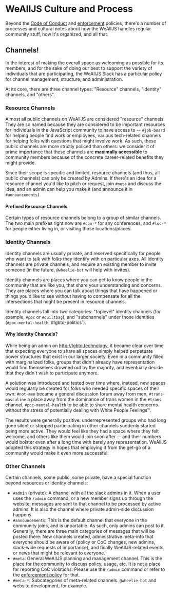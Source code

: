 # WeAllJS Culture and Process

Beyond the [Code of Conduct](/code-of-conduct.html) and
[enforcement](/enforcement.html) policies, there's a number of processes and
cultural notes about how the WeAllJS handles regular community stuff, how it's
organized, and all that.

## Channels!

In the interest of making the overall space as welcoming as possible for its
members, and for the sake of doing our best to support the variety of
individuals that are participating, the WeAllJS Slack has a particular policy
for channel management, structure, and administration.

At its core, there are three channel types: "Resource" channels, "identity"
channels, and "others".

### Resource Channels

Almost all public channels on WeAllJS are considered "resource" channels. They
are so named because they are considered to be important resources for
individuals in the JavaScript community to have access to -- `#job-board` for
helping people find work or employees, various tech-related channels for helping
folks with questions that might involve work. As such, these public channels are
more strictly policed than others: we consider it of prime importance that these
channels are **maximally accessible** to community members because of the
concrete career-related benefits they might provide.

Since their scope is specific and limited, resource channels (and thus, all
public channels) can only be created by Admins. If there's an idea for a
resource channel you'd like to pitch or request, join `#meta` and discuss the
idea, and an admin can help you make it (and announce it in `#announcements`)

#### Prefixed Resource Channels

Certain types of resource channels belong to a group of similar channels. The
two main prefixes right now are `#con-*` for any conferences, and `#loc-*` for
people either living in, or visiting those locations/places.

### Identity Channels

Identity channels are usually private, and reserved specifically for people who
want to talk with folks they identify with on particular axes. All identity
channels are private channels, and require an existing member to invite someone
(in the future, `@wheelie-bot` will help with invites).

Identity channels are places where you can get to know people in the community
that are like you, that share your understanding and concerns. They are places
where you can talk about things that have happened or things you'd like to see
without having to compensate for all the intersections that might be present in
resource channels.

Identity channels fall into two categories: "toplevel" identity channels (for
example, `#poc` or `#quiltbag`), and "subchannels" under those identities
(`#poc-mental-health`, #lgbtq-politics`).

#### Why Identity Channels?

While being an admin on http://lgbtq.technology, it became clear over time that
expecting everyone to share all spaces simply helped perpetuate power structures
that exist in our larger society. Even in a community filled with marginalized
folks, groups that didn't already have representation would find themselves
drowned out by the majority, and eventually decide that they didn't wish to
participate anymore.

A solution was introduced and tested over time where, instead, new spaces would
regularly be created for folks who needed specific spaces of their own:
`#not-men` became a general discussion forum away from men, `#trans-masculine` a
place away from the dominance of trans women in the `#trans` channel,
`#poc-mental-health` to be able to share mental health concerns without the
stress of potentially dealing with White People Feelings™.

The results were generally positive: underrepresented groups who had long gone
silent or stopped participating in other channels suddenly started being more
active. They would feel like they had a space where they felt welcome, and
others like them would join soon after -- and their numbers would bolster even
after a long time with barely any representation. WeAllJS adopted this strategy
in hopes that employing it from the get-go of a community would make it even
more successful.

### Other Channels

Certain channels, some public, some private, have a special function beyond
resources or identity channels:

* `#admin` (private): A channel with all the slack admins in it. When a user
  uses the `/admin` command, or a new member signs up through the website,
  messages are sent to that channel to be processed by active admins. It is also
  the channel where private admin-side discussion happens.
* `#announcements`: This is the default channel that everyone in the community joins, and is unpartable. As such, only admins can post to it. Generally, there are three main categories of messages that will be posted there: New channels created, administrative meta-info that everyone should be aware of (policy or CoC changes, new admins, slack-wide requests of importance), and finally WeAllJS-related events or news that might be relevant to everyone.
* `#meta`: General WeAllJS planning and management channel. This is the place for the community to discuss policy, usage, etc. It is not a place for reporting CoC violations. Please use the `/admin` command or refer to the [enforcement policy](/enforcement.html) for that.
* `#meta-*`: Subcategories of meta-related channels. `@wheelie-bot` and website development, for example.
